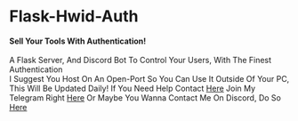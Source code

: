 # Flask-Hwid-Auth
**Sell Your Tools With Authentication!**<br /><br />A Flask Server, And Discord Bot To Control Your Users, With The Finest Authentication<br />I Suggest You Host On An Open-Port So You Can Use It Outside Of Your PC, This Will Be Updated Daily! If You Need Help Contact [Here](https://t.me/merkzzzzz) Join My Telegram Right [Here](https://t.me/merkzadvertise) Or Maybe You Wanna Contact Me On Discord, Do So [Here](https://discord.com/channels/971043028829634640)
